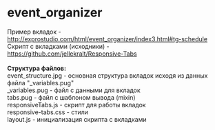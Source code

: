 # event_organizer
Пример вкладок - http://exprostudio.com/html/event_organizer/index3.html#tg-schedule <br>
Скрипт с вкладками (исходники) - https://github.com/jellekralt/Responsive-Tabs 
<br>
<br>
<strong>Структура файлов:</strong><br>
event_structure.jpg - основная структура вкладок исходя из данных файла "_variables.pug" <br>
_variables.pug - файл с данными для вкладок <br>
tabs.pug - файл с шаблоном вывода (mixin) <br> 
responsiveTabs.js - скрипт для работы вкладок <br>
responsive-tabs.css - стили <br>
layout.js - инициализация скрипта с вкладками <br>
